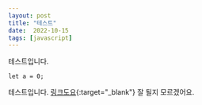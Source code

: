 ```yaml
---
layout: post
title: "테스트"
date:  2022-10-15
tags: [javascript]
---
```

테스트입니다.
```
let a = 0;
```
테스트입니다.
[링크도요](https://www.naver.com){:target="_blank"}
잘 될지 모르겠어요.
